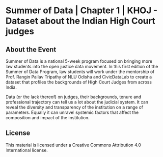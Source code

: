 # Summer of Data | Chapter 1 | KHOJ - Dataset about the Indian High Court judges

## About the Event

Summer of Data is a national 5-week program focused on bringing more law students into the open justice data movement. In this first edition of the Summer of Data Program, law students will work under the mentorship of Prof. Rangin Pallav Tripathy of NLU Odisha and CivicDataLab to create a dataset that profiles the backgrounds of High Court Judges from across India.

Data (or the lack thereof) on judges, their backgrounds, tenure and professional trajectory can tell us a lot about the judicial system. It can reveal the diversity and transparency of the institution on a range of parameters. Equally it can unravel systemic factors that affect the composition and impact of the institution. 


## License

This material is licensed under a Creative Commons Attribution 4.0 International license.
